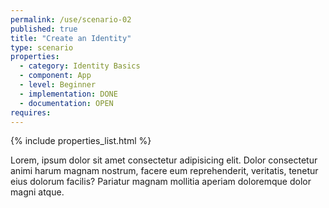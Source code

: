 ```yaml
---
permalink: /use/scenario-02
published: true
title: "Create an Identity"
type: scenario
properties:
  - category: Identity Basics
  - component: App
  - level: Beginner
  - implementation: DONE
  - documentation: OPEN
requires:
---
```


{% include properties_list.html %}

Lorem, ipsum dolor sit amet consectetur adipisicing elit. Dolor consectetur animi harum magnam nostrum, facere eum reprehenderit, veritatis, tenetur eius dolorum facilis? Pariatur magnam mollitia aperiam doloremque dolor magni atque.
